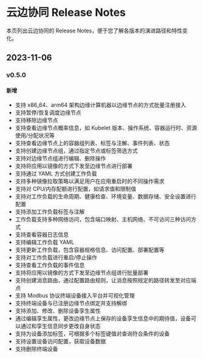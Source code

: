 # 云边协同 Release Notes

本页列出云边协同的 Release Notes，便于您了解各版本的演进路径和特性变化。

## 2023-11-06

### v0.5.0

#### 新增

- 支持 x86_64、arm64 架构边缘计算机器以边缘节点的方式批量注册接入
- 支持暂停/恢复调度边缘节点
- 支持移除边缘节点
- 支持查看边缘节点概率信息，如 Kubelet 版本、操作系统、容器运行时、资源使用/分配状况等
- 支持查看边缘节点上的容器组列表、标签与注解、事件列表、状态
- 支持创建边缘节点组，通过指定节点或标签筛选方式
- 支持对边缘节点组进行编辑、删除操作
- 支持将应用以镜像的方式下发至边缘节点进行部署
- 支持通过 YAML 方式创建工作负载
- 支持多种镜像拉取策略以满足用户在应用重启时的不同操作需求
- 支持对 CPU/内存配额进行配置，如请求值和限制值
- 支持对工作负载的生命周期、健康检查、环境变量、数据存储、安全设置进行配置
- 支持添加工作负载标签与注解
- 工作负载支持多种网络访问，包含端口映射、主机网络、不可访问三种访问方式
- 支持查看容器日志信息
- 支持编辑工作负载 YAML
- 支持更新工作负载，包含容器规格信息、访问配置、部署配置等
- 支持对工作负载进行重启/停止操作
- 支持查看工作负载的事件信息
- 支持将应用以镜像的方式下发至边缘节点组进行批量部署
- 支持创建消息路由，通过配置路由规则，让消息按照规定的路径转发至对应端点
- 支持 Modbus 协议终端设备接入平台并可视化管理
- 支持终端设备与已注册边缘节点绑定并支持解绑
- 支持添加、修改、删除设备孪生属性
- 通过编辑孪生属性，更改边缘节点上保存的设备孪生信息中的期待值，设备可以通过和孪生信息同步更改自身状态
- 支持为设备添加标签，可根据多个标签键值对查询符合条件的设备
- 支持设置设备访问配置，获取设备数据
- 支持删除终端设备
